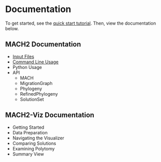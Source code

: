 # Documentation

To get started, see the [quick start tutorial](quickstart.md). Then, view the documentation below.

## MACH2 Documentation

- [Input Files](docs/inputs.md)
- [Command Line Usage](docs/cmdline.md)
- Python Usage
- API
    - MACH
    - MigrationGraph
    - Phylogeny
    - RefinedPhylogeny
    - SolutionSet

## MACH2-Viz Documentation

- Getting Started
- Data Preparation
- Navigating the Visualizer
- Comparing Solutions
- Examining Polytomy
- Summary View
